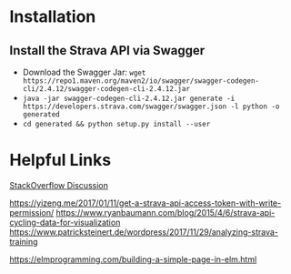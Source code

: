 # Installation

## Install the Strava API via Swagger

- Download the Swagger Jar: `wget https://repo1.maven.org/maven2/io/swagger/swagger-codegen-cli/2.4.12/swagger-codegen-cli-2.4.12.jar`
- `java -jar swagger-codegen-cli-2.4.12.jar generate -i https://developers.strava.com/swagger/swagger.json -l python -o generated`
- `cd generated && python setup.py install --user`



# Helpful Links

[StackOverflow Discussion](https://stackoverflow.com/questions/55657275/swagger-client-in-python-trying-to-use-strava-api)

https://yizeng.me/2017/01/11/get-a-strava-api-access-token-with-write-permission/
https://www.ryanbaumann.com/blog/2015/4/6/strava-api-cycling-data-for-visualization
https://www.patricksteinert.de/wordpress/2017/11/29/analyzing-strava-training


https://elmprogramming.com/building-a-simple-page-in-elm.html

